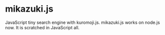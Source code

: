 # mikazuki.js
JavaScript tiny search engine with kuromoji.js.
mikazuki.js works on node.js now. It is scratched in JavaScript all.

